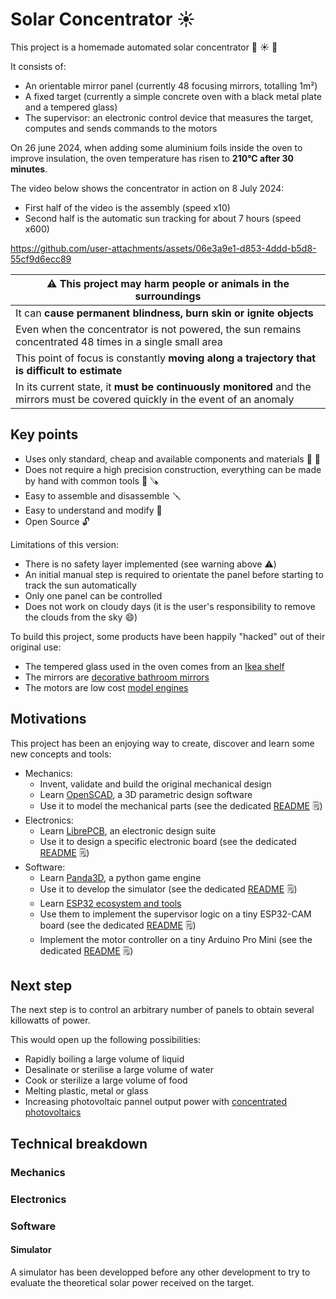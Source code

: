 # Solar Concentrator :sunny:

This project is a homemade automated solar concentrator :wrench: :sunny: :mag_right:

It consists of:
* An orientable mirror panel (currently 48 focusing mirrors, totalling 1m²)
* A fixed target (currently a simple concrete oven with a black metal plate and a tempered glass)
* The supervisor: an electronic control device that measures the target, computes and sends commands to the motors

On 26 june 2024, when adding some aluminium foils inside the oven to improve insulation,
the oven temperature has risen to __210°C after 30 minutes__.

The video below shows the concentrator in action on 8 July 2024:
* First half of the video is the assembly (speed x10)
* Second half is the automatic sun tracking for about 7 hours (speed x600)

https://github.com/user-attachments/assets/06e3a9e1-d853-4ddd-b5d8-55cf9d6ecc89

| :warning: This project may harm people or animals in the surroundings |
|---------------------------------------------------------------------- |
| It can __cause permanent blindness, burn skin or ignite objects__ |
| Even when the concentrator is not powered, the sun remains concentrated 48 times in a single small area |
| This point of focus is constantly __moving along a trajectory that is difficult to estimate__ |
| In its current state, it __must be continuously monitored__ and the mirrors must be covered quickly in the event of an anomaly |

## Key points

* Uses only standard, cheap and available components and materials :bricks: :nut_and_bolt:
* Does not require a high precision construction, everything can be made by hand with common tools :straight_ruler: :carpentry_saw:
* Easy to assemble and disassemble :screwdriver:
* Easy to understand and modify :mag_right:
* Open Source :unlock:

Limitations of this version:
* There is no safety layer implemented (see warning above :warning:)
* An initial manual step is required to orientate the panel before starting to track the sun automatically
* Only one panel can be controlled
* Does not work on cloudy days (it is the user's responsibility to remove the clouds from the sky :smile:)

To build this project, some products have been happily "hacked" out of their original use:
* The tempered glass used in the oven comes from an [Ikea shelf](https://www.ikea.com/fr/fr/p/komplement-tablette-en-verre-blanc-80257647/)
* The mirrors are [decorative bathroom mirrors](https://www.bricoman.fr/lot-6-miroirs-adhesif-carre-15x15-cm-1429043.html)
* The motors are low cost [model engines](https://www.gotronic.fr/art-motoreducteur-mfa-950d8101ln-11376.htm)

## Motivations

This project has been an enjoying way to create, discover and learn some new concepts and tools:
* Mechanics:
    * Invent, validate and build the original mechanical design
    * Learn [OpenSCAD](https://openscad.org/), a 3D parametric design software
    * Use it to model the mechanical parts (see the dedicated [README](mechanics/README.md) :spiral_notepad:)
* Electronics:
    * Learn [LibrePCB](https://librepcb.org/), an electronic design suite
    * Use it to design a specific electronic board (see the dedicated [README](electronics/supervisor/README.md) :spiral_notepad:)
* Software:
    * Learn [Panda3D](https://www.panda3d.org/), a python game engine
    * Use it to develop the simulator (see the dedicated [README](software/simulator/README.md) :spiral_notepad:)
    * Learn [ESP32 ecosystem and tools](https://docs.espressif.com/projects/esp-idf/en/latest/esp32/index.html)
    * Use them to implement the supervisor logic on a tiny ESP32-CAM board (see the dedicated [README](software/supervisor_controller/README.md) :spiral_notepad:)
    * Implement the motor controller on a tiny Arduino Pro Mini  (see the dedicated [README](software/motors_controller/README.md) :spiral_notepad:)

## Next step

The next step is to control an arbitrary number of panels to obtain several killowatts of power.

This would open up the following possibilities:
* Rapidly boiling a large volume of liquid
* Desalinate or sterilise a large volume of water
* Cook or sterilize a large volume of food
* Melting plastic, metal or glass
* Increasing photovoltaic pannel output power with [concentrated photovoltaics](https://en.wikipedia.org/wiki/Concentrator_photovoltaics)

## Technical breakdown

### Mechanics

### Electronics

### Software

#### Simulator

A simulator has been developped before any other development to try to evaluate
the theoretical solar power received on the target.


